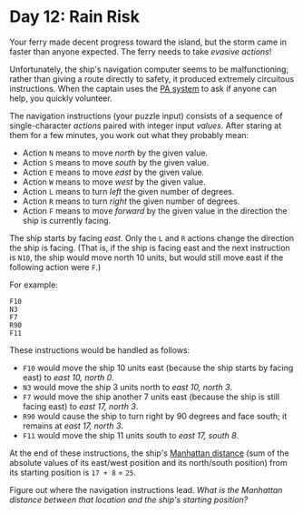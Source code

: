 # Day 12: Rain Risk

Your ferry made decent progress toward the island, but the storm came in faster than anyone expected. The ferry needs to take *evasive actions*!

Unfortunately, the ship's navigation computer seems to be malfunctioning; rather than giving a route directly to safety, it produced extremely circuitous instructions. When the captain uses the [PA system](https://en.wikipedia.org/wiki/Public_address_system) to ask if anyone can help, you quickly volunteer.

The navigation instructions (your puzzle input) consists of a sequence of single-character *actions* paired with integer input *values*. After staring at them for a few minutes, you work out what they probably mean:

- Action `N` means to move *north* by the given value.
- Action `S` means to move *south* by the given value.
- Action `E` means to move *east* by the given value.
- Action `W` means to move *west* by the given value.
- Action `L` means to turn *left* the given number of degrees.
- Action `R` means to turn *right* the given number of degrees.
- Action `F` means to move *forward* by the given value in the direction the ship is currently facing.

The ship starts by facing *east*. Only the `L` and `R` actions change the direction the ship is facing. (That is, if the ship is facing east and the next instruction is `N10`, the ship would move north 10 units, but would still move east if the following action were `F`.)

For example:
```
F10
N3
F7
R90
F11
```
These instructions would be handled as follows:

- `F10` would move the ship 10 units east (because the ship starts by facing east) to *east 10, north 0*.
- `N3` would move the ship 3 units north to *east 10, north 3*.
- `F7` would move the ship another 7 units east (because the ship is still facing east) to *east 17, north 3*.
- `R90` would cause the ship to turn right by 90 degrees and face south; it remains at *east 17, north 3*.
- `F11` would move the ship 11 units south to *east 17, south 8*.

At the end of these instructions, the ship's [Manhattan distance](https://en.wikipedia.org/wiki/Manhattan_distance) (sum of the absolute values of its east/west position and its north/south position) from its starting position is `17 + 8` = `25`.

Figure out where the navigation instructions lead. *What is the Manhattan distance between that location and the ship's starting position?*